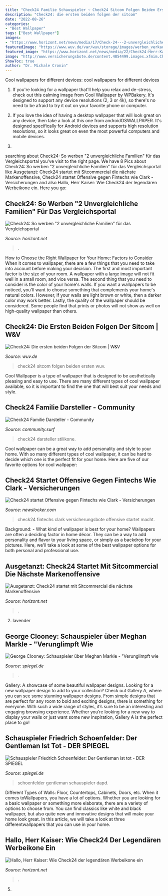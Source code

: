 ```yaml
---
title: "Check24 Familie Schauspieler ~ Check24 Sitcom Folgen Beiden Ersten Wuv"
description: "Check24: die ersten beiden folgen der sitcom"
date: "2022-08-26"
categories:
- "Best Wallpaper"
tags: ["Best Wallpaper"]
images:
- "https://www.horizont.net/news/media/17/Check-24---2-unvergleichliche-Familien--Teaser-166199.jpeg"
featuredImage: "https://www.wuv.de/var/wuv/storage/images/werben_verkaufen/marketing/check24_die_ersten_beiden_folgen_der_sitcom/7478371-4-ger-DE/check24_die_ersten_beiden_folgen_der_sitcom3_reference.jpg"
featured_image: "https://www.horizont.net/news/media/22/Check24-Herr-Kaiser-219767-detailnp.jpeg"
image: "http://www.versicherungsbote.de/content.4854499.images.xfmim.Check24.png"
ShowToc: true
author: "Dr. Michale Cronin"
---
```



Cool wallpapers for different devices:
cool wallpapers for different devices 

1. If you're looking for a wallpaper that'll help you relax and de-stress, check out this calming image from Cool Wallpaper by WPBakery. It's designed to support any device resolutions (2, 3 or 4k), so there's no need to be afraid to try it out on your favorite phone or computer.

2. If you love the idea of having a desktop wallpaper that will look great on any device, then take a look at this one from androidOSWALLPAPER. It's designed specifically for Android devices and supports high resolution resolutions, so it looks great on even the most powerful computers and mobile devices.

3.

	

		
searching about Check24: So werben &quot;2 unvergleichliche Familien&quot; für das Vergleichsportal you've visit to the right page. We have 8 Pics about Check24: So werben &quot;2 unvergleichliche Familien&quot; für das Vergleichsportal like Ausgetanzt: Check24 startet mit Sitcommercial die nächste Markenoffensive, Check24 startet Offensive gegen Fintechs wie Clark - Versicherungen and also Hallo, Herr Kaiser: Wie Check24 der legendären Werbeikone ein. Here you go:
		
    
## Check24: So Werben &quot;2 Unvergleichliche Familien&quot; Für Das Vergleichsportal

<img loading=lazy src="http://www.horizont.net/news/media/17/Check24-Traumauto-vs-Traumpool-166582-detailp.jpeg" onerror="this.onerror=null;this.src='https://tse4.mm.bing.net/th?id=OIP.y3fcyqlo7kfd-R4hBWLGcgHaEK&amp;pid=15.1';" alt="Check24: So werben &quot;2 unvergleichliche Familien&quot; für das Vergleichsportal">

_Source: horizont.net_

>. 

	

How to Choose the Right Wallpaper for Your Home: Factors to Consider
When it comes to wallpaper, there are a few things that you need to take into account before making your decision. The first and most important factor is the size of your room. A wallpaper with a large image will not fit well in a small room, and vice versa. 
The second thing that you need to consider is the color of your home's walls. If you want a wallpapers to be noticed, you'll want to choose something that complements your home's natural colors. However, if your walls are light brown or white, then a darker color may work better. 
Lastly, the quality of the wallpaper should be considered. Some people find that prints or photos will not show as well on high-quality wallpaper than others.

    
## Check24: Die Ersten Beiden Folgen Der Sitcom | W&amp;V

<img loading=lazy src="https://www.wuv.de/var/wuv/storage/images/werben_verkaufen/marketing/check24_die_ersten_beiden_folgen_der_sitcom/7478371-4-ger-DE/check24_die_ersten_beiden_folgen_der_sitcom3_reference.jpg" onerror="this.onerror=null;this.src='https://tse4.mm.bing.net/th?id=OIP.Qx1moaKRjTlbTQymqFyqVQHaEK&amp;pid=15.1';" alt="Check24: Die ersten beiden Folgen der Sitcom | W&amp;V">

_Source: wuv.de_

>check24 sitcom folgen beiden ersten wuv. 

	

Cool Wallpaper is a type of wallpaper that is designed to be aesthetically pleasing and easy to use. There are many different types of cool wallpaper available, so it is important to find the one that will best suit your needs and style.

    
## Check24 Familie Darsteller - Community

<img loading=lazy src="https://www.welt.de/img/lifestyle/mobile101854645/0582509207-ci102l-w1024/kami-kate-walsh-DW-Vermischtes-West-Hollywood-jpg.jpg" onerror="this.onerror=null;this.src='https://tse4.mm.bing.net/th?id=OIP.MYGnl4DupWn3vC8k-LpR3AHaHP&amp;pid=15.1';" alt="Check24 Familie Darsteller - Community">

_Source: community.surf_

>check24 darsteller stilikone. 

	

Cool wallpaper can be a great way to add personality and style to your home. With so many different types of cool wallpaper, it can be hard to decide which one is the perfect fit for your home. Here are five of our favorite options for cool wallpaper: 

    
## Check24 Startet Offensive Gegen Fintechs Wie Clark - Versicherungen

<img loading=lazy src="http://www.versicherungsbote.de/content.4854499.images.xfmim.Check24.png" onerror="this.onerror=null;this.src='https://tse2.mm.bing.net/th?id=OIP.0j2D-MGr7_LXClQYh6qhlAHaEJ&amp;pid=15.1';" alt="Check24 startet Offensive gegen Fintechs wie Clark - Versicherungen">

_Source: newslocker.com_

>check24 fintechs clark versicherungsbote offensive startet macht. 

	

Background: - What kind of wallpaper is best for your home?
Wallpapers are often a deciding factor in home décor. They can be a way to add personality and flavor to your living space, or simply as a backdrop for your pictures. Here, we'll take a look at some of the best wallpaper options for both personal and professional use.

    
## Ausgetanzt: Check24 Startet Mit Sitcommercial Die Nächste Markenoffensive

<img loading=lazy src="https://www.horizont.net/news/media/17/Check-24---2-unvergleichliche-Familien--Teaser-166199.jpeg" onerror="this.onerror=null;this.src='https://tse2.mm.bing.net/th?id=OIP.LKsiHOg8YkFZWn8zldHZrgHaDx&amp;pid=15.1';" alt="Ausgetanzt: Check24 startet mit Sitcommercial die nächste Markenoffensive">

_Source: horizont.net_

>. 

	

2. lavender 

    
## George Clooney: Schauspieler über Meghan Markle - &quot;Verunglimpft Wie

<img loading=lazy src="https://cdn.prod.www.spiegel.de/images/00107246-0001-0004-0000-000001389190_w996_r1.778_fpx48.52_fpy49.98.jpg" onerror="this.onerror=null;this.src='https://tse1.mm.bing.net/th?id=OIP.3waInWSWm6jA20cS02KFwQHaEK&amp;pid=15.1';" alt="George Clooney: Schauspieler über Meghan Markle - &quot;Verunglimpft wie">

_Source: spiegel.de_

>. 

	

Gallery: A showcase of some beautiful wallpaper designs.
Looking for a new wallpaper design to add to your collection? Check out Gallery A, where you can see some stunning wallpaper designs. From simple designs that are perfect for any room to bold and exciting designs, there is something for everyone. With such a wide range of styles, it’s sure to be an interesting and engaging browsing experience. Whether you’re looking for a new way to display your walls or just want some new inspiration, Gallery A is the perfect place to go!





	
	
    
## Schauspieler Friedrich Schoenfelder: Der Gentleman Ist Tot - DER SPIEGEL

<img loading=lazy src="https://cdn.prod.www.spiegel.de/images/351dad98-0001-0004-0000-000000249180_w996_r1.77_fpx57.7_fpy46.86.jpg" onerror="this.onerror=null;this.src='https://tse3.mm.bing.net/th?id=OIP.4C1c8XJZ1LGCWrOOJ8vQQgHaEL&amp;pid=15.1';" alt="Schauspieler Friedrich Schoenfelder: Der Gentleman ist tot - DER SPIEGEL">

_Source: spiegel.de_

>schoenfelder gentleman schauspieler dapd. 

	

Different Types of Walls: Floor, Countertops, Cabinets, Doors, etc.
When it comes toWallpapers, you have a lot of options. Whether you are looking for a basic wallpaper or something more elaborate, there are a variety of options to choose from. You can find classics like white and black wallpaper, but also quite new and innovative designs that will make your home look great. In this article, we will take a look at three differentwallpapers that you can use in your home.

    
## Hallo, Herr Kaiser: Wie Check24 Der Legendären Werbeikone Ein

<img loading=lazy src="https://www.horizont.net/news/media/22/Check24-Herr-Kaiser-219767-detailnp.jpeg" onerror="this.onerror=null;this.src='https://tse2.mm.bing.net/th?id=OIP.qm-YotnkW53AzJKRAiDpagHaEK&amp;pid=15.1';" alt="Hallo, Herr Kaiser: Wie Check24 der legendären Werbeikone ein">

_Source: horizont.net_

>. 

	

5.

